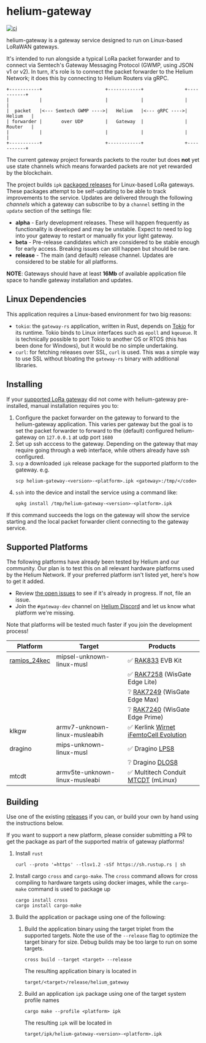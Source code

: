 # helium-gateway

[![ci](https://github.com/helium/gateway-rs/workflows/ci/badge.svg)](https://github.com/helium/gateway-rs/actions)

helium-gateway is a gateway service designed to run on Linux-based LoRaWAN gateways. 

It's intended to run alongside a typical LoRa packet forwarder and to connect via Semtech's Gateway Messaging Protocol (GWMP, using JSON v1 or v2). In turn, it's role is to connect the packet forwarder to the Helium Network; it does this by connecting to Helium Routers via gRPC.

```
+-----------+                       +------------+               +-----------+
|           |                       |            |               |           |
|  packet   |<--- Semtech GWMP ---->|   Helium   |<--- gRPC ---->|  Helium   |
| forwarder |       over UDP        |   Gateway  |               |  Router   |
|           |                       |            |               |           |
+-----------+                       +------------+               +-----------+
``` 

The current gateway project forwards packets to the router but does **not** yet use state channels which means forwarded packets are not yet rewarded by the blockchain. 

The project builds `ipk` [packaged releases](https://github.com/helium/gateway-rs/releases) for Linux-based LoRa gateways. These packages attempt to be self-updating to be able to track improvements to the service. Updates are delivered through the following _channels_ which a gateway can subscribe to by a `channel` setting in the `update` section of the settings file:

* **alpha** - Early development releases. These will happen frequently as functionality is developed and may be unstable. Expect to need to log into your gateway to restart or manually fix your light gateway.
* **beta** - Pre-release candidates which are considered to be stable enough for early access. Breaking issues can still happen but should be rare. 
* **release** - The main (and default) release channel. Updates are considered to be stable for all platforms.


**NOTE**: Gateways should have at least **16Mb** of available application file space to handle gateway installation and updates.

## Linux Dependencies

This application requires a Linux-based environment for two big reasons:
* `tokio`: the `gateway-rs` application, written in Rust, depends on [Tokio](https://docs.rs/tokio) for its runtime. Tokio binds to Linux interfaces such as `epoll` and `kqeueue`. It is technically possible to port Tokio to another OS or RTOS (this has been done for Windows), but it would be no simple undertaking.
* `curl`: for fetching releases over SSL, `curl` is used. This was a simple way to use SSL without bloating the `gateway-rs` binary with additional libraries.

## Installing

If your [supported LoRa gateway](#supported-platforms) did not come with helium-gateway pre-installed, manual installation requires you to:

1. Configure the packet forwarder on the gateway to forward to the helium-gateway application. This varies per gateway but the goal is to set the packet forwarder to forward to the (default) configured helium-gateway on `127.0.0.1` at udp port `1680`
2. Set up ssh acccess to the gateway. Depending on the gateway that may require going through a web interface, while others already have ssh configured. 
3. `scp` a downloaded `ipk` release package for the supported platform to the gateway. e.g. 
   ```shell
   scp helium-gateway-<version>-<platform>.ipk <gateway>:/tmp/</code>
   ```
4. `ssh` into the device and install the service using a command like:
   ```shell
   opkg install /tmp/helium-gateway-<version>-<platform>.ipk
   ```

If this command succeeds the logs on the gateway will show the service starting and the local packet forwarder client connecting to the gateway service. 

## Supported Platforms

The following platforms have already been tested by Helium and our community. Our plan is to test this on all relevant hardware platforms used by the Helium Network. If your preferred platform isn't listed yet, here's how to get it added. 

* Review [the open issues](https://github.com/helium/gateway-rs/issues) to see if it's already in progress. If not, file an issue. 
* Join the `#gateway-dev` channel on [Helium Discord](https://discord.gg/helium) and let us know what platform we're missing. 

Note that platforms will be tested much faster if you join the development process!


| Platform       | Target                         | Products                                                 |
| -------------- | ------------------------------ | -------------------------------------------------------- |
| [ramips_24kec] | mipsel-unknown-linux-musl      | :white_check_mark: [RAK833] EVB Kit                      |
|                |                                | :white_check_mark: [RAK7258] (WisGate Edge Lite)         |
|                |                                | :grey_question: [RAK7249] (WisGate Edge Max)             |
|                |                                | :grey_question: [RAK7240] (WisGate Edge Prime)           |
| klkgw          | armv7-unknown-linux-musleabih  | :white_check_mark: Kerlink [Wirnet iFemtoCell Evolution] |
| dragino        | mips-unknown-linux-musl        | :white_check_mark: Dragino [LPS8]                        |
|                |                                | :grey_question: Dragino [DLOS8]                          |
| mtcdt          | armv5te-unknown-linux-musleabi | :white_check_mark: Multitech Conduit [MTCDT] (mLinux)    |


[ramips_24kec]: https://downloads.rakwireless.com/WIFI/RAK634/Hardware%20Specification/RAK634_Module_Specification_V1.0.pdf
[RAK833]: https://github.com/RAKWireless/RAK2247-RAK833-LoRaGateway-OpenWRT-MT7628
[RAK7258]: https://store.rakwireless.com/products/rak7258-micro-gateway
[RAK7249]: https://store.rakwireless.com/products/rak7249-diy-outdoor-gateway
[RAK7240]: https://store.rakwireless.com/products/rak7240-outdoor-lpwan-gateway?variant=36068284465310
[Wirnet iFemtoCell Evolution]: https://www.kerlink.com/product/wirnet-ifemtocell-evolution/
[LPS8]: https://www.dragino.com/products/lora-lorawan-gateway/item/148-lps8.html
[DLOS8]: https://www.dragino.com/products/lora-lorawan-gateway/item/160-dlos8.html
[MTCDT]: https://www.multitech.com/brands/multiconnect-conduit

## Building

Use one of the existing [releases](https://github.com/helium/gateway-rs/releases) if you can, or build your own by hand using the instructions below.

If you want to support a new platform, please consider submitting a PR to get the package as part of the supported matrix of gateway platforms!

1. Install `rust`
    ```shell
    curl --proto '=https' --tlsv1.2 -sSf https://sh.rustup.rs | sh
    ```
2. Install cargo `cross` and `cargo-make`. The `cross` command allows for cross compiling to hardware targets using docker images, while the `cargo-make` command is used to package up 
   ```shell
   cargo install cross
   cargo install cargo-make
   ```
3. Build the application or package using one of the following:
   1. Build the application binary using the target triplet from the supported targets. Note the use of the `--release` flag to optimize the target binary for size. Debug builds may be too large to run on some targets. 
        ```shell
        cross build --target <target> --release
        ```
        The resulting application binary is located in
        ```
        target/<target>/release/helium_gateway
        ```

    2. Build an application `ipk` package using one of the target system profile names
        ```shell
        cargo make --profile <platform> ipk
        ```
        The resulting `ipk` will be located in
         ```
         target/ipk/helium-gateway-<version>-<platform>.ipk
         ```
    

